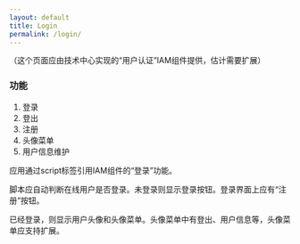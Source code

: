 ```yaml
---
layout: default
title: Login
permalink: /login/
---
```


（这个页面应由技术中心实现的“用户认证”IAM组件提供，估计需要扩展）

### 功能
1. 登录
2. 登出
3. 注册
4. 头像菜单
5. 用户信息维护

应用通过script标签引用IAM组件的“登录”功能。

脚本应自动判断在线用户是否登录。未登录则显示登录按钮。登录界面上应有“注册”按钮。

已经登录，则显示用户头像和头像菜单。头像菜单中有登出、用户信息等，头像菜单应支持扩展。
